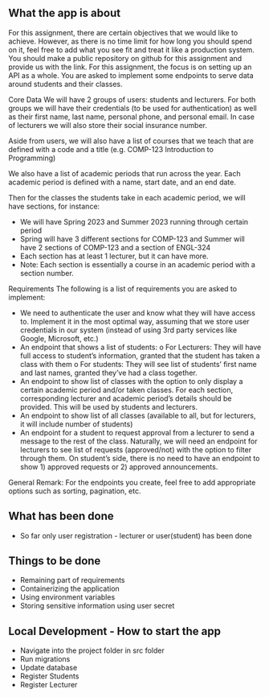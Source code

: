 ## What the app is about

For this assignment, there are certain objectives that we would like to achieve. However, as there is no time
limit for how long you should spend on it, feel free to add what you see fit and treat it like a production system.
You should make a public repository on github for this assignment and provide us with the link.
For this assignment, the focus is on setting up an API as a whole. You are asked to implement some endpoints to
serve data around students and their classes.



Core Data
We will have 2 groups of users: students and lecturers. For both groups we will have their credentials
(to be used for authentication) as well as their first name, last name, personal phone, and personal email.
In case of lecturers we will also store their social insurance number.

Aside from users, we will also have a list of courses that we teach that are defined with a code and a title
(e.g. COMP-123 Introduction to Programming)

We also have a list of academic periods that run across the year. Each academic period is defined with a name,
start date, and an end date.

Then for the classes the students take in each academic period, we will have sections, for instance:
- We will have Spring 2023 and Summer 2023 running through certain period
- Spring will have 3 different sections for COMP-123 and Summer will have 2 sections of COMP-123 and a
  section of ENGL-324
- Each section has at least 1 lecturer, but it can have more.
- Note: Each section is essentially a course in an academic period with a section number.



Requirements
The following is a list of requirements you are asked to implement:
- We need to authenticate the user and know what they will have access to. Implement it in the most optimal way,
  assuming that we store user credentials in our system (instead of using 3rd party services like Google, Microsoft, etc.)
- An endpoint that shows a list of students:
  o For Lecturers: They will have full access to student’s information, granted that the student has taken
  a class with them
  o For students: They will see list of students’ first name and last names, granted they’ve had a class
  together.
- An endpoint to show list of classes with the option to only display a certain academic period and/or taken
  classes. For each section, corresponding lecturer and academic period’s details should be provided. This will
  be used by students and lecturers.
- An endpoint to show list of all classes (available to all, but for lecturers, it will include number of students)
- An endpoint for a student to request approval from a lecturer to send a message to the rest of the class.
  Naturally, we will need an endpoint for lecturers to see list of requests (approved/not) with the option to filter through them. On student’s side, there is no need to have an endpoint to show 1) approved requests or 2) approved announcements.

General Remark: For the endpoints you create, feel free to add appropriate options such as sorting, pagination, etc.


## What has been done
* So far only user registration - lecturer or user(student) has been done


## Things to be done
* Remaining part of requirements
* Containerizing the application
* Using environment variables
* Storing sensitive information using user secret


## Local Development - How to start the app
* Navigate into the project folder in src folder
* Run migrations
* Update database
* Register Students
* Register Lecturer